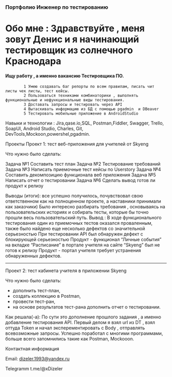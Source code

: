 ### Портфолио Инженер по тестированию
# Обо мне :   Здравствуйте , меня зовут Денис и я начинающий тестировщик из солнечного Краснодара
#### Ищу работу , а именно вакансию Тестировщика ПО.
            1 Умею создавать баг репорты по всем правилам, писать чит листы чек листы, тест кейсы.
            2 Пользоваться техниками комбинаторики , выполнять функциональные и нефункциональные виды тестирования.
            3 Доставать запросы и тестировать через API
            4 Вытаскивать информацию из БД с помощью pgadmin  и DBeaver
            5 Тестировать мобильные приложение в AndroidStudio

Навыки и технологии : 
Jira,qase.io,SQL, Postman,Fiddler, Swagger, Trello,
SoapUI, Android Studio, Charles, Git, DevTools,Mockoon,powershel,pgadmin.

Проекты
Проект 1: тест веб-приложения для учителей от Skyeng

Что нужно было сделать:

Задача №1 Составить тест план
Задача №2 Тестирование требований
Задача №3 Написать приемочные тест кейсы по Userstory
Задача №4 Составить декомпозицию функционала веб приложения
Задача №5 Написать отчет о тестировании
Задача №6 Сделать вывод готов ли продукт к релизу


Выводы (итоги): все успешно получилось, почувствовал свою ответственном как на полноценном проекте, а наставники принимали как заказчики)
Было интересно разбирать требования , основываясь на пользовательских историях и собирать тесты, которые бы точно прошли весь пользовательский путь.
Вывод : В ходе функционального тестирования один из приемочных тестов оказался проваленным, также было найдено еще несколько дефектов со значительной серьезностью
При тестировании API был обнаружен дефект с блокирующей серьезностью
Продукт - функционал “Личные события” на вкладке “Расписание” в портале учителя на сайте “Skyeng”  был не готов к релизу
Продукт - портал учителя требует устранения обнаруженных дефектов.
******************

Проект 2: тест кабинета учителя в приложении Skyeng

Что нужно было сделать:

- дополнить тест-план,
- создать коллекцию в Postman,
- провести тест-ран,
- на основе результатов тест-рана дополнить отчет о тестировании.

Как решала(-а): По сути это дополнение прошлого задания , а именно добавление тестирования API. Первый делом я взял url из DT , взял оттуда Token  и начал эксперементировать с Body , отправлять всевозможные запросы.
Успешно поработал с многими программами, больше всего запомнились такие как Postman, Mockooon.





Контактная информация 

Email: dizeler.1993@yandex.ru

Telegramm  t.me/@xDizeler

